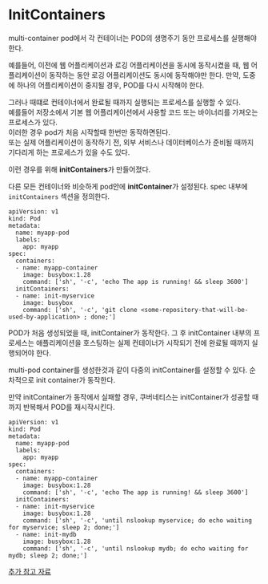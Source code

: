 # InitContainers
multi-container pod에서 각 컨테이너는 POD의 생명주기 동안 프로세스를 실행해야 한다.

예를들어, 이전에 웹 어플리케이션과 로깅 어플리케이션을 동시에 동작시켰을 때, 웹 어플리케이션이 동작하는 동안 로깅 어플리케이션도 동시에 동작해야만 한다.
만약, 도중에 하나의 어플리케이션이 중지될 경우, POD를 다시 시작해야 한다.

그러나 때떄로 컨테이너에서 완료될 때까지 실행되는 프로세스를 실행할 수 있다.   
예를들어 저장소에서 기본 웹 어플리케이션에서 사용할 코드 또는 바이너리를 가져오는 프로세스가 있다.  
이러한 경우 pod가 처음 시작할때 한번만 동작하면된다.  
또는 실제 어플리케이션이 동작하기 전, 외부 서비스나 데이터베이스가 준비될 때까지 기다리게 하는 프로세스가 있을 수도 있다.

이런 경우를 위해 **initContainers**가 만들어졌다.

다른 모든 컨테이너와 비슷하게 pod안에 **initContainer**가 설정된다.
spec 내부에 `initContainers` 섹션을 정의한다.

```
apiVersion: v1
kind: Pod
metadata:
  name: myapp-pod
  labels:
    app: myapp
spec:
  containers:
  - name: myapp-container
    image: busybox:1.28
    command: ['sh', '-c', 'echo The app is running! && sleep 3600']
  initContainers:
  - name: init-myservice
    image: busybox
    command: ['sh', '-c', 'git clone <some-repository-that-will-be-used-by-application> ; done;']
```

POD가 처음 생성되었을 때, initContainer가 동작한다. 
그 후 initContainer 내부의 프로세스는 애플리케이션을 호스팅하는 실제 컨테이너가 시작되기 전에 완료될 때까지 실행되어야 한다.

multi-pod container를 생성한것과 같이 다중의 initContainer를 설정할 수 있다.
순차적으로 init container가 동작한다.

만약 initContainer가 동작에서 실패할 경우, 쿠버네티스는 initContainer가 성공할 때까지 반복해서 POD를 재시작시킨다.

```
apiVersion: v1
kind: Pod
metadata:
  name: myapp-pod
  labels:
    app: myapp
spec:
  containers:
  - name: myapp-container
    image: busybox:1.28
    command: ['sh', '-c', 'echo The app is running! && sleep 3600']
  initContainers:
  - name: init-myservice
    image: busybox:1.28
    command: ['sh', '-c', 'until nslookup myservice; do echo waiting for myservice; sleep 2; done;']
  - name: init-mydb
    image: busybox:1.28
    command: ['sh', '-c', 'until nslookup mydb; do echo waiting for mydb; sleep 2; done;']
```

[추가 참고 자료](https://kubernetes.io/docs/concepts/workloads/pods/init-containers/[)



 
